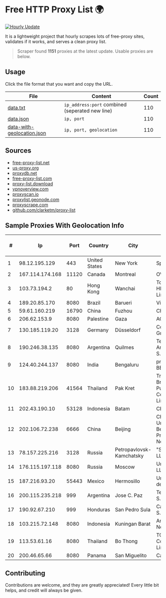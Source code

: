 
# Free HTTP Proxy List 🌍

[![Hourly Update](https://github.com/mertguvencli/http-proxy-list/actions/workflows/main.yml/badge.svg?branch=main)](https://github.com/mertguvencli/http-proxy-list/actions/workflows/main.yml)

It is a lightweight project that hourly scrapes lots of free-proxy sites, validates if it works, and serves a clean proxy list.

> Scraper found **1151** proxies at the latest update. Usable proxies are below.

## Usage

Click the file format that you want and copy the URL.


|File|Content|Count|
|----|-------|-----|
|[data.txt](https://raw.githubusercontent.com/mertguvencli/http-proxy-list/main/proxy-list/data.txt)|`ip_address:port` combined (seperated new line)|110|
|[data.json](https://raw.githubusercontent.com/mertguvencli/http-proxy-list/main/proxy-list/data.json)|`ip, port`|110|
|[data-with-geolocation.json](https://raw.githubusercontent.com/mertguvencli/http-proxy-list/main/proxy-list/data-with-geolocation.json)|`ip, port, geolocation`|110|

## Sources

* [free-proxy-list.net](https://free-proxy-list.net)
* [us-proxy.org](https://www.us-proxy.org)
* [proxydb.net](http://proxydb.net)
* [free-proxy-list.com](https://free-proxy-list.com/?page=&port=&type%5B%5D=http&type%5B%5D=https&up_time=0&search=Search)
* [proxy-list.download](https://www.proxy-list.download/HTTP)
* [vpnoverview.com](https://vpnoverview.com/privacy/anonymous-browsing/free-proxy-servers)
* [proxyscan.io](https://www.proxyscan.io)
* [proxylist.geonode.com](https://proxylist.geonode.com/api/proxy-list?limit=300&page=1&sort_by=lastChecked&sort_type=desc&protocols=http,https)
* [proxyscrape.com](https://api.proxyscrape.com/v2/?request=displayproxies&protocol=http&timeout=10000&country=all&ssl=all&anonymity=all)
* [github.com/clarketm/proxy-list](https://raw.githubusercontent.com/clarketm/proxy-list/master/proxy-list-raw.txt)


## Sample Proxies With Geolocation Info

|#|Ip|Port|Country|City|Internet Service Provider|
|-|--|----|-------|----|-------------------------|
|1|98.12.195.129|443|United States|New York|Spectrum|
|2|167.114.174.168|11120|Canada|Montreal|OVH SAS|
|3|103.73.194.2|80|Hong Kong|Wanchai|TouchPal HK Co., Limited|
|4|189.20.85.170|8080|Brazil|Barueri|Vivo|
|5|59.61.160.219|16790|China|Fuzhou|Chinanet|
|6|206.62.153.9|8080|Palestine|Gaza|AGIS|
|7|130.185.119.20|3128|Germany|Düsseldorf|Contabo GmbH|
|8|190.246.38.135|8080|Argentina|Quilmes|Telecom Argentina S.A|
|9|124.40.244.137|8080|India|Bengaluru|provided to BBNL|
|10|183.88.219.206|41564|Thailand|Pak Kret|Triple T Broadband Public Company Limited|
|11|202.43.190.10|53128|Indonesia|Batam|CEPATNET|
|12|202.106.72.238|6666|China|Beijing|China Unicom Beijing Province Network|
|13|78.157.225.216|3128|Russia|Petropavlovsk-Kamchatsky|"SKTV+" LLC|
|14|176.115.197.118|8080|Russia|Moscow|UnitTelecom LLC|
|15|187.216.93.20|55443|Mexico|Hermosillo|Uninet S.A. de C.V.|
|16|200.115.235.218|999|Argentina|Jose C. Paz|Telecentro S.A.|
|17|190.92.67.210|999|Honduras|San Pedro Sula|Cablecolor S.A|
|18|103.215.72.148|8080|Indonesia|Kuningan Barat|Argon Data Network|
|19|113.53.61.16|8080|Thailand|Bo Thong|TOT Public Company Limited|
|20|200.46.65.66|8080|Panama|San Miguelito|Cable Onda|



## Contributing

Contributions are welcome, and they are greatly appreciated! Every
little bit helps, and credit will always be given.

